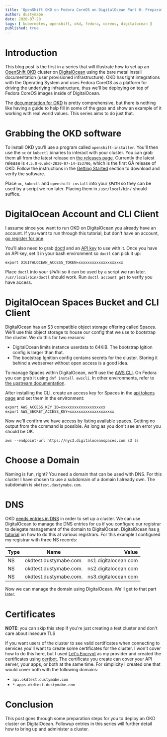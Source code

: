 ```yaml
---
title: 'OpenShift OKD on Fedora CoreOS on DigitalOcean Part 0: Preparation'
author: dustymabe
date: 2020-07-28
tags: [ kubernetes, openshift, okd, fedora, coreos, digitalocean ]
published: true
---
```


# Introduction

This blog post is the first in a series that will illustrate how to 
set up an [OpenShift OKD](https://www.okd.io/) cluster on 
[DigitalOcean](https://www.digitalocean.com/) using the bare metal
install documentation (user provisioned infrastructure). OKD has tight
integrations with the Operating System and uses Fedora CoreOS as a
platform for driving the underlying infrastructure, thus we'll be
deploying on top of Fedora CoreOS images inside of DigitalOcean.

The [documentation for OKD](https://docs.okd.io/latest/welcome/) is
pretty comprehensive, but there is nothing like having a guide to
help fill in some of the gaps and show an example of it working
with real world values. This series aims to do just that.

# Grabbing the OKD software

To install OKD you'll use a program called `openshift-installer`.
You'll then use the `oc` or `kubectl` binaries to interact with your
cluster. You can grab them all from the latest release on [the
releases page](https://github.com/openshift/okd/releases). Currently
the latest release is `4.5.0-0.okd-2020-07-14-153706`, which is the
first GA release of OKD. Follow the instructions in the
[Getting Started](https://github.com/openshift/okd#getting-started)
section to download and verify the software.

Place `oc`, `kubectl` and `openshift-install` into your `$PATH` so they can
be used by a script we run later. Placing them in `/usr/local/bin/` should suffice.

# DigitalOcean Account and CLI Client

I assume since you want to run OKD on DigitalOcean you already have an
account. If you want to run through this tutorial, but don't have an
account, [go register for one](https://www.digitalocean.com/).

You'll also need to grab [doctl](https://github.com/digitalocean/doctl) and an
[API key](https://github.com/digitalocean/doctl#authenticating-with-digitalocean)
to use with it. Once you have an API key, set it in your bash
environment so `doctl` can pick it up:

```
export DIGITALOCEAN_ACCESS_TOKEN=xxxxxxxxxxxxxxxxxxxx
```

Place `doctl` into your `$PATH` so it can be used by a script we run later.
`/usr/local/bin/doctl` should work. Run `doctl account get` to verify
you have access.

# DigitalOcean Spaces Bucket and CLI Client

DigitalOcean has an S3 compatible object storage offering called
Spaces. We'll use this object storage to house our config that
we use to bootstrap the cluster. We do this for two reasons:

- DigitalOcean limits instance userdata to 64KiB. The bootstrap Igition
  config is larger than that.
- The bootstrap Ignition config contains secrets for the cluster. Storing
  it behind a webserver without open access is a good idea.

To manage Spaces within DigitalOcean, we'll use the 
[AWS CLI](https://aws.amazon.com/cli/). On Fedora you can grab it
using `dnf install awscli`. In other environments, refer to 
[the upstream documentation](https://docs.aws.amazon.com/cli/latest/userguide/install-cliv2.html).
    
After installing the CLI, create an access key for Spaces in the 
[api tokens page](https://cloud.digitalocean.com/settings/api/tokens)
and set them in the environment:

```
export AWS_ACCESS_KEY_ID=xxxxxxxxxxxxxxxxxxxx
export AWS_SECRET_ACCESS_KEY=xxxxxxxxxxxxxxxxxxxx
```

Now we'll confirm we have access by listing available spaces. Getting
no output from the command is possible. As long as you don't see an
error you should be OK.

```
aws --endpoint-url https://nyc3.digitaloceanspaces.com s3 ls
```

# Choose a Domain

Naming is fun, right? You need a domain that can be used with DNS.
For this cluster I have chosen to use a subdomain of a domain I 
already own. The subdomain is `okdtest.dustymabe.com`.

# DNS

OKD [needs entries in DNS](https://docs.okd.io/latest/installing/installing_bare_metal/installing-bare-metal.html#installation-dns-user-infra_installing-bare-metal)
in order to set up a cluster. We can use DigitalOcean to manage the
DNS entries for us if you configure our registrar to delegate
management of the domain to DigitalOcean. DigitalOcean has 
[a tutorial](https://www.digitalocean.com/community/tutorials/how-to-point-to-digitalocean-nameservers-from-common-domain-registrars)
on how to do this at various registrars. For this example I
configured my registrar with three NS records:

| Type  | Name                   | Value                |
| :---- | :--------------------: | -------------------: |
| NS    | okdtest.dustymabe.com. | ns1.digitalocean.com |
| NS    | okdtest.dustymabe.com. | ns2.digitalocean.com |
| NS    | okdtest.dustymabe.com. | ns3.digitalocean.com |

Now we can manage the domain using DigitalOcean. We'll get to that
part later.

# Certificates 

**NOTE**: you can skip this step if you're just creating a test cluster
          and don't care about insecure TLS

If you want users of the cluster to see valid certificates when
connecting to services you'll want to create some certificates for the
cluster. I won't cover how to do this here, but I used
[Let's Encrypt](https://certbot.eff.org/)
as my provider and created the certificates using
[certbot](https://certbot.eff.org/). The
certificate you create can cover your API server, your apps, or both
at the same time. For simplicity I created one that would cover both
with the following domains:

- `api.okdtest.dustymabe.com`
- `*.apps.okdtest.dustymabe.com`


# Conclusion

This post goes through some preparation steps for you to deploy an OKD 
cluster on DigitalOcean. Followup entries in this series will further
detail how to bring up and administer a cluster.
